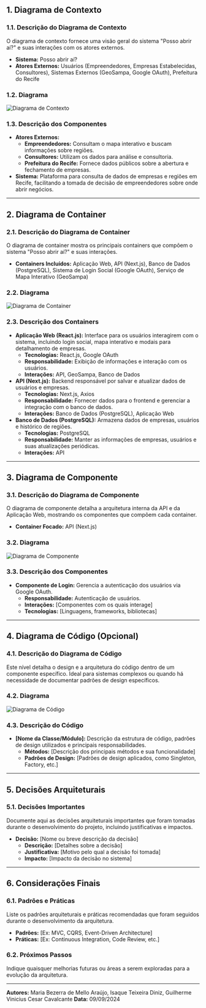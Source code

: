 ## 1. Diagrama de Contexto

### 1.1. Descrição do Diagrama de Contexto
O diagrama de contexto fornece uma visão geral do sistema "Posso abrir aí?" e suas interações com os atores externos.

- **Sistema:** Posso abrir aí?
- **Atores Externos:** Usuários (Empreendedores, Empresas Estabelecidas, Consultores), Sistemas Externos (GeoSampa, Google OAuth), Prefeitura do Recife

### 1.2. Diagrama
![Diagrama de Contexto](/Diagrama_de_Contexto.png)

### 1.3. Descrição dos Componentes
- **Atores Externos:**
  - **Empreendedores:** Consultam o mapa interativo e buscam informações sobre regiões.
  - **Consultores:** Utilizam os dados para análise e consultoria.
  - **Prefeitura do Recife:** Fornece dados públicos sobre a abertura e fechamento de empresas.
- **Sistema:** Plataforma para consulta de dados de empresas e regiões em Recife, facilitando a tomada de decisão de empreendedores sobre onde abrir negócios.

---

## 2. Diagrama de Container

### 2.1. Descrição do Diagrama de Container
O diagrama de container mostra os principais containers que compõem o sistema "Posso abrir aí?" e suas interações.

- **Containers Incluídos:** Aplicação Web, API (Next.js), Banco de Dados (PostgreSQL), Sistema de Login Social (Google OAuth), Serviço de Mapa Interativo (GeoSampa)

### 2.2. Diagrama
![Diagrama de Container](path/para/diagrama-container.png)

### 2.3. Descrição dos Containers
- **Aplicação Web (React.js):** Interface para os usuários interagirem com o sistema, incluindo login social, mapa interativo e modais para detalhamento de empresas.
  - **Tecnologias:** React.js, Google OAuth
  - **Responsabilidade:** Exibição de informações e interação com os usuários.
  - **Interações:** API, GeoSampa, Banco de Dados
- **API (Next.js):** Backend responsável por salvar e atualizar dados de usuários e empresas.
  - **Tecnologias:** Next.js, Axios
  - **Responsabilidade:** Fornecer dados para o frontend e gerenciar a integração com o banco de dados.
  - **Interações:** Banco de Dados (PostgreSQL), Aplicação Web
- **Banco de Dados (PostgreSQL):** Armazena dados de empresas, usuários e histórico de regiões.
  - **Tecnologias:** PostgreSQL
  - **Responsabilidade:** Manter as informações de empresas, usuários e suas atualizações periódicas.
  - **Interações:** API

---

## 3. Diagrama de Componente

### 3.1. Descrição do Diagrama de Componente
O diagrama de componente detalha a arquitetura interna da API e da Aplicação Web, mostrando os componentes que compõem cada container.

- **Container Focado:**  API (Next.js)

### 3.2. Diagrama
![Diagrama de Componente](path/para/diagrama-componente.png)

### 3.3. Descrição dos Componentes
- **Componente de Login:** Gerencia a autenticação dos usuários via Google OAuth.
  - **Responsabilidade:** Autenticação de usuários.
  - **Interações:** [Componentes com os quais interage]
  - **Tecnologias:** [Linguagens, frameworks, bibliotecas]

---

## 4. Diagrama de Código (Opcional)

### 4.1. Descrição do Diagrama de Código
Este nível detalha o design e a arquitetura do código dentro de um componente específico. Ideal para sistemas complexos ou quando há necessidade de documentar padrões de design específicos.

### 4.2. Diagrama
![Diagrama de Código](path/para/diagrama-codigo.png)

### 4.3. Descrição do Código
- **[Nome da Classe/Módulo]:** Descrição da estrutura de código, padrões de design utilizados e principais responsabilidades.
  - **Métodos:** [Descrição dos principais métodos e sua funcionalidade]
  - **Padrões de Design:** [Padrões de design aplicados, como Singleton, Factory, etc.]

---

## 5. Decisões Arquiteturais

### 5.1. Decisões Importantes
Documente aqui as decisões arquiteturais importantes que foram tomadas durante o desenvolvimento do projeto, incluindo justificativas e impactos.

- **Decisão:** [Nome ou breve descrição da decisão]
  - **Descrição:** [Detalhes sobre a decisão]
  - **Justificativa:** [Motivo pelo qual a decisão foi tomada]
  - **Impacto:** [Impacto da decisão no sistema]

---

## 6. Considerações Finais

### 6.1. Padrões e Práticas
Liste os padrões arquiteturais e práticas recomendadas que foram seguidos durante o desenvolvimento da arquitetura.

- **Padrões:** [Ex: MVC, CQRS, Event-Driven Architecture]
- **Práticas:** [Ex: Continuous Integration, Code Review, etc.]

### 6.2. Próximos Passos
Indique quaisquer melhorias futuras ou áreas a serem exploradas para a evolução da arquitetura.

---

**Autores:**  Maria Bezerra de Mello Araújo, Isaque Teixeira Diniz, Guilherme Vinicius Cesar Cavalcante
**Data:** 09/09/2024
